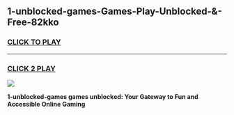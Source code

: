 
## 1-unblocked-games-Games-Play-Unblocked-&-Free-82kko
<h3>
<a href="https://premium76.site?title=1-unblocked-games&ref=24A">CLICK TO PLAY</a></h3>
<hr>

<h3>
<a href="https://premium76.site?title=1-unblocked-games&ref=24A">CLICK 2 PLAY</a>
  
</h3>

<a href="https://premium76.site?title=1-unblocked-games&ref=24A"><img src="https://clearcache.store/games.png"></a>


**1-unblocked-games games unblocked: Your Gateway to Fun and Accessible Online Gaming**
